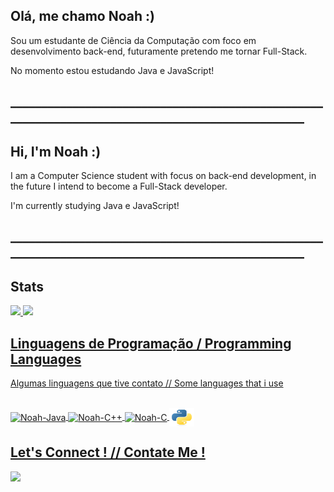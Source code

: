 ## Olá, me chamo Noah :)

Sou um estudante de Ciência da Computação com foco em desenvolvimento back-end, futuramente pretendo me tornar Full-Stack.

No momento estou estudando Java e JavaScript!


## _________________________________________________________________________________________________

## Hi, I'm Noah :)

I am a Computer Science student with focus on back-end development, in the future I intend to become a Full-Stack developer.

I'm currently studying Java e JavaScript!

## _________________________________________________________________________________________________


## Stats 

 <div>
  <a href="https://github.com/noahugalde">
  <img height="180em" src="https://github-readme-stats.vercel.app/api?username=noahugalde&show_icons=true&theme=react&include_all_commits=true&count_private=true"/>
  <img height="100em" src="https://github-readme-stats.vercel.app/api/top-langs/?username=noahugalde&layout=compact&langs_count=7&theme=react"/>
</div>
 
 ## Linguagens de Programação / Programming Languages
 
 Algumas linguagens que tive contato // Some languages that i use
  
<div style="display: inline_block"><br>
  <img align="center" alt="Noah-Java" height="30" width="40" src="https://cdn.jsdelivr.net/gh/devicons/devicon/icons/java/java-original-wordmark.svg">
  <img align="center" alt="Noah-C++" height="30" width="40" src="https://cdn.jsdelivr.net/gh/devicons/devicon/icons/cplusplus/cplusplus-plain.svg">
  <img align="center" alt="Noah-C" height="30" width="40" src="https://cdn.iconscout.com/icon/free/png-512/c-programming-569564.png">
  <img align="center" alt="Noah-Python" height="30" width="40" src="https://raw.githubusercontent.com/devicons/devicon/master/icons/python/python-original.svg">
</div>
 
 ## Let's Connect ! // Contate Me !

<a href="https://www.linkedin.com/in/noah-ítalo-ugalde-17387720b/"><img src="https://cdn2.iconfinder.com/data/icons/social-media-2285/512/1_Linkedin_unofficial_colored_svg-128.png" width="40">

